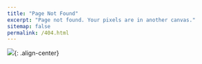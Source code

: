 ```yaml
---
title: "Page Not Found"
excerpt: "Page not found. Your pixels are in another canvas."
sitemap: false
permalink: /404.html
---
```

![](https://www.impactplus.com/hs-fs/hubfs/404-error-page-examples-best.jpg?length=1200&name=404-error-page-examples-best.jpg){: .align-center}
